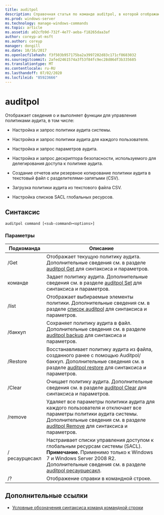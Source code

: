 ```yaml
---
title: auditpol
description: Справочная статья по команде auditpol, в которой отображаются сведения о функциях и средствах управления политиками аудита.
ms.prod: windows-server
ms.technology: manage-windows-commands
ms.topic: article
ms.assetid: a02cfb9d-732f-4e77-aeba-f18265daa3af
author: coreyp-at-msft
ms.author: coreyp
manager: dongill
ms.date: 10/16/2017
ms.openlocfilehash: f3f503b957175ba2a3997202d83c171cf8683032
ms.sourcegitcommit: 2afed2461574a3f53f84fc9ec28d86df3b335685
ms.translationtype: MT
ms.contentlocale: ru-RU
ms.lasthandoff: 07/02/2020
ms.locfileid: "85923666"
---
```

# <a name="auditpol"></a>auditpol

Отображает сведения о и выполняет функции для управления политиками аудита, в том числе:

- Настройка и запрос политики аудита системы.

- Настройка и запрос политики аудита для каждого пользователя.

- Настройка и запрос параметров аудита.

- Настройка и запрос дескриптора безопасности, используемого для делегирования доступа к политике аудита.

- Создание отчетов или резервное копирование политики аудита в текстовый файл с разделителями-запятыми (CSV).

- Загрузка политики аудита из текстового файла CSV.

- Настройка списков SACL глобальных ресурсов.

## <a name="syntax"></a>Синтаксис

```
auditpol command [<sub-command><options>]
```

### <a name="parameters"></a>Параметры

| Подкоманда | Описание |
| ----------- | ----------- |
| /Get | Отображает текущую политику аудита. Дополнительные сведения см. в разделе [auditpol Get](auditpol-get.md) для синтаксиса и параметров. |
| команде | Задает политику аудита. Дополнительные сведения см. в разделе [auditpol Set](auditpol-set.md) для синтаксиса и параметров. |
| /list | Отображает выбираемые элементы политики. Дополнительные сведения см. в разделе [список auditpol](auditpol-list.md) для синтаксиса и параметров. |
| /баккуп | Сохраняет политику аудита в файл. Дополнительные сведения см. в разделе [auditpol backup](auditpol-backup.md) для синтаксиса и параметров. |
| /Restore | Восстанавливает политику аудита из файла, созданного ранее с помощью Auditpol/баккуп. Дополнительные сведения см. в разделе [auditpol restore](auditpol-restore.md) для синтаксиса и параметров. |
| /Clear | Очищает политику аудита. Дополнительные сведения см. в разделе [auditpol Clear](auditpol-clear.md) для синтаксиса и параметров. |
| /remove | Удаляет все параметры политики аудита для каждого пользователя и отключает все параметры политики аудита системы. Дополнительные сведения см. в разделе [auditpol Remove](auditpol-remove.md) для синтаксиса и параметров. |
| /ресаурцесакл | Настраивает списки управления доступом к глобальным ресурсам системы (SACL). **Примечание.** Применимо только к Windows 7 и Windows Server 2008 R2. Дополнительные сведения см. в разделе [auditpol ресаурцесакл](auditpol-resourcesacl.md). |
| /?| Отображение справки в командной строке. |

## <a name="additional-references"></a>Дополнительные ссылки

- [Условные обозначения синтаксиса команд командной строки](command-line-syntax-key.md)
